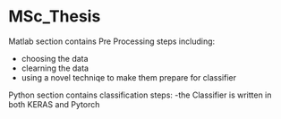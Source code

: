 # MSc_Thesis

Matlab section contains Pre Processing steps including:
   - choosing the data
   - clearning the data
   - using a novel techniqe to make them prepare for classifier
   

Python section contains classification steps:
   -the Classifier is written in both KERAS and Pytorch
